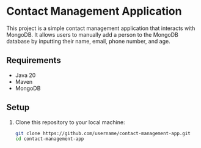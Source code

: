 # Contact Management Application

This project is a simple contact management application that interacts with MongoDB. It allows users to manually add a person to the MongoDB database by inputting their name, email, phone number, and age.

## Requirements

- Java 20
- Maven
- MongoDB

## Setup

1. Clone this repository to your local machine:
   ```bash
   git clone https://github.com/username/contact-management-app.git
   cd contact-management-app
